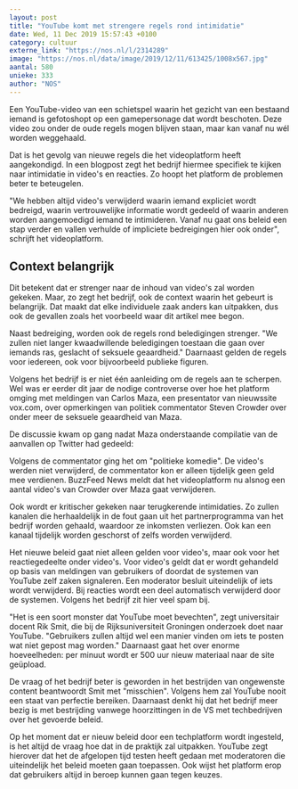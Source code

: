 ```yaml
---
layout: post
title: "YouTube komt met strengere regels rond intimidatie"
date: Wed, 11 Dec 2019 15:57:43 +0100
category: cultuur
externe_link: "https://nos.nl/l/2314289"
image: "https://nos.nl/data/image/2019/12/11/613425/1008x567.jpg"
aantal: 580
unieke: 333
author: "NOS"
---
```


<p>Een YouTube-video van een schietspel waarin het gezicht van een bestaand iemand is gefotoshopt op een gamepersonage dat wordt beschoten. Deze video zou onder de oude regels mogen blijven staan, maar kan vanaf nu wél worden weggehaald.</p>
<p>Dat is het gevolg van nieuwe regels die het videoplatform heeft aangekondigd. In een blogpost zegt het bedrijf hiermee specifiek te kijken naar intimidatie in video's en reacties. Zo hoopt het platform de problemen beter te beteugelen.</p>
<p>"We hebben altijd video's verwijderd waarin iemand expliciet wordt bedreigd, waarin vertrouwelijke informatie wordt gedeeld of waarin anderen worden aangemoedigd iemand te intimideren. Vanaf nu gaat ons beleid een stap verder en vallen verhulde of impliciete bedreigingen hier ook onder", schrijft het videoplatform.</p>
<h2>Context belangrijk</h2>
<p>Dit betekent dat er strenger naar de inhoud van video's zal worden gekeken. Maar, zo zegt het bedrijf, ook de context waarin het gebeurt is belangrijk. Dat maakt dat elke individuele zaak anders kan uitpakken, dus ook de gevallen zoals het voorbeeld waar dit artikel mee begon.</p>
<p>Naast bedreiging, worden ook de regels rond beledigingen strenger. "We zullen niet langer kwaadwillende beledigingen toestaan die gaan over iemands ras, geslacht of seksuele geaardheid." Daarnaast gelden de regels voor iedereen, ook voor bijvoorbeeld publieke figuren.</p>
<p>Volgens het bedrijf is er niet één aanleiding om de regels aan te scherpen. Wel was er eerder dit jaar de nodige controverse over hoe het platform omging met meldingen van Carlos Maza, een presentator van nieuwssite vox.com, over opmerkingen van politiek commentator Steven Crowder over onder meer de seksuele geaardheid van Maza.</p>
<p>De discussie kwam op gang nadat Maza onderstaande compilatie van de aanvallen op Twitter had gedeeld:</p>
<p>Volgens de commentator ging het om "politieke komedie". De video's werden niet verwijderd, de commentator kon er alleen tijdelijk geen geld mee verdienen. BuzzFeed News meldt dat het videoplatform nu alsnog een aantal video's van Crowder over Maza gaat verwijderen.</p>
<p>Ook wordt er kritischer gekeken naar terugkerende intimidaties. Zo zullen kanalen die herhaaldelijk in de fout gaan uit het partnerprogramma van het bedrijf worden gehaald, waardoor ze inkomsten verliezen. Ook kan een kanaal tijdelijk worden geschorst of zelfs worden verwijderd.</p>
<p>Het nieuwe beleid gaat niet alleen gelden voor video's, maar ook voor het reactiegedeelte onder video's. Voor video's geldt dat er wordt gehandeld op basis van meldingen van gebruikers of doordat de systemen van YouTube zelf zaken signaleren. Een moderator besluit uiteindelijk of iets wordt verwijderd. Bij reacties wordt een deel automatisch verwijderd door de systemen. Volgens het bedrijf zit hier veel spam bij.</p>
<p>"Het is een soort monster dat YouTube moet bevechten", zegt universitair docent Rik Smit, die bij de Rijksuniversiteit Groningen onderzoek doet naar YouTube. "Gebruikers zullen altijd wel een manier vinden om iets te posten wat niet gepost mag worden." Daarnaast gaat het over enorme hoeveelheden: per minuut wordt er 500 uur nieuw materiaal naar de site geüpload.</p>
<p>De vraag of het bedrijf beter is geworden in het bestrijden van ongewenste content beantwoordt Smit met "misschien". Volgens hem zal YouTube nooit een staat van perfectie bereiken. Daarnaast denkt hij dat het bedrijf meer bezig is met bestrijding vanwege hoorzittingen in de VS met techbedrijven over het gevoerde beleid.</p>
<p>Op het moment dat er nieuw beleid door een techplatform wordt ingesteld, is het altijd de vraag hoe dat in de praktijk zal uitpakken. YouTube zegt hierover dat het de afgelopen tijd testen heeft gedaan met moderatoren die uiteindelijk het beleid moeten gaan toepassen. Ook wijst het platform erop dat gebruikers altijd in beroep kunnen gaan tegen keuzes.</p>
